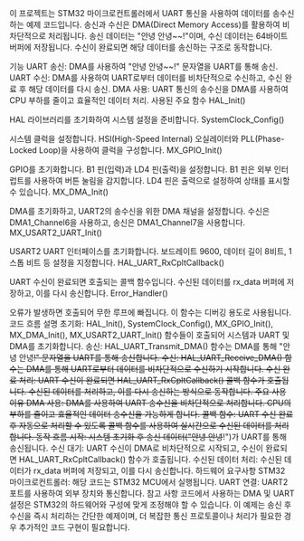 이 프로젝트는 STM32 마이크로컨트롤러에서 UART 통신을 사용하여 데이터를 송수신하는 예제 코드입니다. 송신과 수신은 DMA(Direct Memory Access)를 활용하여 비차단적으로 처리됩니다. 송신 데이터는 "안녕 안녕~~!"이며, 수신 데이터는 64바이트 버퍼에 저장됩니다. 수신이 완료되면 해당 데이터를 송신하는 구조로 동작합니다.

기능
UART 송신: DMA를 사용하여 "안녕 안녕~~!" 문자열을 UART를 통해 송신.
UART 수신: DMA를 사용하여 UART로부터 데이터를 비차단적으로 수신하고, 수신 완료 후 해당 데이터를 다시 송신.
DMA 사용: UART 통신의 송수신을 DMA를 사용하여 CPU 부하를 줄이고 효율적인 데이터 처리.
사용된 주요 함수
HAL_Init()

HAL 라이브러리를 초기화하여 시스템 설정을 준비합니다.
SystemClock_Config()

시스템 클럭을 설정합니다. HSI(High-Speed Internal) 오실레이터와 PLL(Phase-Locked Loop)을 사용하여 클럭을 구성합니다.
MX_GPIO_Init()

GPIO를 초기화합니다. B1 핀(입력)과 LD4 핀(출력)을 설정합니다.
B1 핀은 외부 인터럽트를 사용하여 버튼 눌림을 감지합니다.
LD4 핀은 출력으로 설정하여 상태를 표시할 수 있습니다.
MX_DMA_Init()

DMA를 초기화하고, UART2의 송수신을 위한 DMA 채널을 설정합니다. 수신은 DMA1_Channel6을 사용하고, 송신은 DMA1_Channel7을 사용합니다.
MX_USART2_UART_Init()

USART2 UART 인터페이스를 초기화합니다. 보드레이트 9600, 데이터 길이 8비트, 1스톱 비트 등 설정을 지정합니다.
HAL_UART_RxCpltCallback()

UART 수신이 완료되면 호출되는 콜백 함수입니다. 수신된 데이터를 rx_data 버퍼에 저장하고, 이를 다시 송신합니다.
Error_Handler()

오류가 발생하면 호출되어 무한 루프에 빠집니다. 이 함수는 디버깅 용도로 사용됩니다.
코드 흐름 설명
초기화: HAL_Init(), SystemClock_Config(), MX_GPIO_Init(), MX_DMA_Init(), MX_USART2_UART_Init() 함수들이 호출되어 시스템과 UART 및 DMA를 초기화합니다.
송신: HAL_UART_Transmit_DMA() 함수는 DMA를 통해 "안녕 안녕~~!" 문자열을 UART를 통해 송신합니다.
수신: HAL_UART_Receive_DMA() 함수는 DMA를 통해 UART로부터 데이터를 비차단적으로 수신하기 시작합니다.
수신 완료 처리: UART 수신이 완료되면 HAL_UART_RxCpltCallback() 콜백 함수가 호출됩니다. 수신된 데이터를 처리하고, 이를 다시 송신하는 방식으로 동작합니다.
주요 사용 이유
DMA 사용: DMA를 사용하여 UART 송수신을 비차단적으로 처리합니다. CPU의 부하를 줄이고 효율적인 데이터 송수신을 가능하게 합니다.
콜백 함수: UART 수신 완료 후 자동으로 처리할 수 있도록 콜백 함수를 사용하여 실시간으로 수신된 데이터를 처리합니다.
동작 흐름
시작: 시스템 초기화 후 송신 데이터("안녕 안녕~~!")가 UART를 통해 송신됩니다.
수신 대기: UART 수신이 DMA로 비차단적으로 시작되고, 수신이 완료되면 HAL_UART_RxCpltCallback() 함수가 호출됩니다.
수신된 데이터 처리: 수신된 데이터가 rx_data 버퍼에 저장되고, 이를 다시 송신합니다.
하드웨어 요구사항
STM32 마이크로컨트롤러: 해당 코드는 STM32 MCU에서 실행됩니다.
UART 연결: UART2 포트를 사용하여 외부 장치와 통신합니다.
참고 사항
코드에서 사용하는 DMA 및 UART 설정은 STM32의 하드웨어와 구성에 맞게 조정해야 할 수 있습니다.
이 예제는 송신 후 수신을 즉시 처리하는 간단한 예제이며, 더 복잡한 통신 프로토콜이나 처리가 필요한 경우 추가적인 코드 구현이 필요합니다.
